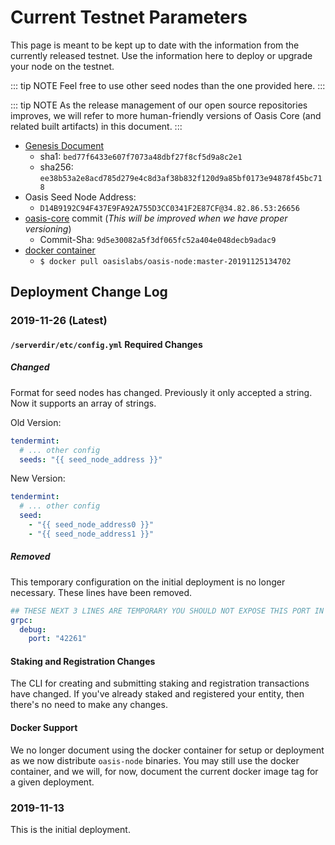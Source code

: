 # Current Testnet Parameters

This page is meant to be kept up to date with the information from the currently
released testnet. Use the information here to deploy or upgrade your node on the
testnet.

::: tip NOTE
Feel free to use other seed nodes than the one provided here.
:::

::: tip NOTE
As the release management of our open source repositories improves, we will
refer to more human-friendly versions of Oasis Core (and related built
artifacts) in this document.
:::

* [Genesis Document](https://github.com/oasislabs/public-testnet-artifacts/releases/download/2019-11-26/genesis.json)
    * sha1: `bed77f6433e607f7073a48dbf27f8cf5d9a8c2e1`
    * sha256: `ee38b53a2e8acd785d279e4c8d3af38b832f120d9a85bf0173e94878f45bc718`
* Oasis Seed Node Address:
  * `D14B9192C94F437E9FA92A755D3CC0341F2E87CF@34.82.86.53:26656`
* [oasis-core](https://github.com/oasislabs/oasis-core) commit (_This will be
  improved when we have proper versioning_)
  * Commit-Sha: `9d5e30082a5f3df065fc52a404e048decb9adac9`
* [docker container](https://hub.docker.com/layers/oasislabs/oasis-node/master-20191125134702/images/sha256-4e35b3bb8d9116cfcd6ff7d4f3d84e0753f7f441b48dad6d2129eb32897a3f9b)
    * `$ docker pull oasislabs/oasis-node:master-20191125134702`

## Deployment Change Log

### 2019-11-26 (Latest)

#### `/serverdir/etc/config.yml` Required Changes

##### Changed

Format for seed nodes has changed. Previously it only accepted a string. Now it
supports an array of strings.

Old Version:

```yaml
tendermint:
  # ... other config
  seeds: "{{ seed_node_address }}"
```

New Version:

```yaml
tendermint:
  # ... other config
  seed:
    - "{{ seed_node_address0 }}"
    - "{{ seed_node_address1 }}"
```

##### Removed

This temporary configuration on the initial deployment is no longer necessary.
These lines have been removed.

```yaml
## THESE NEXT 3 LINES ARE TEMPORARY YOU SHOULD NOT EXPOSE THIS PORT IN ANY WAY
grpc:
  debug:
    port: "42261"
```

#### Staking and Registration Changes

The CLI for creating and submitting staking and registration transactions have
changed. If you've already staked and registered your entity, then there's no
need to make any changes.

#### Docker Support

We no longer document using the docker container for setup or deployment as we
now distribute `oasis-node` binaries. You may still use the docker container,
and we will, for now, document the current docker image tag for a given
deployment.

### 2019-11-13

This is the initial deployment.
